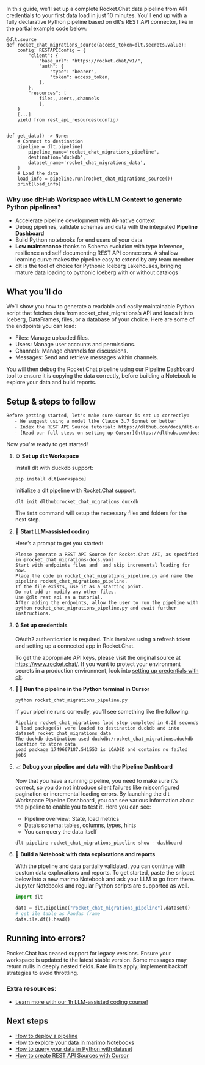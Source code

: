 In this guide, we'll set up a complete Rocket.Chat data pipeline from API credentials to your first data load in just 10 minutes. You'll end up with a fully declarative Python pipeline based on dlt's REST API connector, like in the partial example code below:

```python-outcome
@dlt.source
def rocket_chat_migrations_source(access_token=dlt.secrets.value):
    config: RESTAPIConfig = {
        "client": {
            "base_url": "https://rocket.chat/v1/",
            "auth": {
                "type": "bearer",
                "token": access_token,
            },
        },
        "resources": [
            files,,users,,channels
            ],
    }
    [...]
    yield from rest_api_resources(config)


def get_data() -> None:
    # Connect to destination
    pipeline = dlt.pipeline(
        pipeline_name='rocket_chat_migrations_pipeline',
        destination='duckdb',
        dataset_name='rocket_chat_migrations_data', 
    )
    # Load the data
    load_info = pipeline.run(rocket_chat_migrations_source())
    print(load_info) 
```

### Why use dltHub Workspace with LLM Context to generate Python pipelines?

- Accelerate pipeline development with AI-native context
- Debug pipelines, validate schemas and data with the integrated **Pipeline Dashboard**
- Build Python notebooks for end users of your data
- **Low maintenance** thanks to Schema evolution with type inference, resilience and self documenting REST API connectors. A shallow learning curve makes the pipeline easy to extend by any team member
- dlt is the tool of choice for Pythonic Iceberg Lakehouses, bringing mature data loading to pythonic Iceberg with or without catalogs

## What you’ll do

We’ll show you how to generate a readable and easily maintainable Python script that fetches data from rocket_chat_migrations’s API and loads it into Iceberg, DataFrames, files, or a database of your choice. Here are some of the endpoints you can load:

- Files: Manage uploaded files.
- Users: Manage user accounts and permissions.
- Channels: Manage channels for discussions.
- Messages: Send and retrieve messages within channels.

You will then debug the Rocket.Chat pipeline using our Pipeline Dashboard tool to ensure it is copying the data correctly, before building a Notebook to explore your data and build reports.

## Setup & steps to follow

```default
Before getting started, let's make sure Cursor is set up correctly:
   - We suggest using a model like Claude 3.7 Sonnet or better
   - Index the REST API Source tutorial: https://dlthub.com/docs/dlt-ecosystem/verified-sources/rest_api/ and add it to context as **@dlt rest api**
   - [Read our full steps on setting up Cursor](https://dlthub.com/docs/dlt-ecosystem/llm-tooling/cursor-restapi#23-configuring-cursor-with-documentation)
```

Now you're ready to get started!

1. ⚙️ **Set up `dlt` Workspace**
    
    Install dlt with duckdb support:
    ```shell
    pip install dlt[workspace]
    ```

    Initialize a dlt pipeline with Rocket.Chat support.
    ```shell
    dlt init dlthub:rocket_chat_migrations duckdb
    ```

    The `init` command will setup the necessary files and folders for the next step.
    
2. 🤠 **Start LLM-assisted coding**
    
    Here’s a prompt to get you started:
    
    ```prompt
    Please generate a REST API Source for Rocket.Chat API, as specified in @rocket_chat_migrations-docs.yaml 
    Start with endpoints files and  and skip incremental loading for now. 
    Place the code in rocket_chat_migrations_pipeline.py and name the pipeline rocket_chat_migrations_pipeline. 
    If the file exists, use it as a starting point. 
    Do not add or modify any other files. 
    Use @dlt rest api as a tutorial. 
    After adding the endpoints, allow the user to run the pipeline with python rocket_chat_migrations_pipeline.py and await further instructions.
    ```

    
3. 🔒 **Set up credentials** 
    
    OAuth2 authentication is required. This involves using a refresh token and setting up a connected app in Rocket.Chat.
    
    To get the appropriate API keys, please visit the original source at https://www.rocket.chat/.
    If you want to protect your environment secrets in a production environment, look into [setting up credentials with dlt](https://dlthub.com/docs/walkthroughs/add_credentials).
    
4. 🏃‍♀️ **Run the pipeline in the Python terminal in Cursor**
    
    ```shell
    python rocket_chat_migrations_pipeline.py
    ```
    
    If your pipeline runs correctly, you’ll see something like the following:
    
    ```shell
    Pipeline rocket_chat_migrations load step completed in 0.26 seconds
    1 load package(s) were loaded to destination duckdb and into dataset rocket_chat_migrations_data
    The duckdb destination used duckdb:/rocket_chat_migrations.duckdb location to store data
    Load package 1749667187.541553 is LOADED and contains no failed jobs
    ```
    
5. 📈 **Debug your pipeline and data with the Pipeline Dashboard**

    Now that you have a running pipeline, you need to make sure it’s correct, so you do not introduce silent failures like misconfigured pagination or incremental loading errors. By launching the dlt Workspace Pipeline Dashboard, you can see various information about the pipeline to enable you to test it. Here you can see:
    - Pipeline overview: State, load metrics
    - Data’s schema: tables, columns, types, hints
    - You can query the data itself
    
    ```shell
    dlt pipeline rocket_chat_migrations_pipeline show --dashboard
    ```
    
6. 🐍 **Build a Notebook with data explorations and reports**

    With the pipeline and data partially validated, you can continue with custom data explorations and reports. To get started, paste the snippet below into a new marimo Notebook and ask your LLM to go from there. Jupyter Notebooks and regular Python scripts are supported as well.

    
    ```python
    import dlt

   data = dlt.pipeline("rocket_chat_migrations_pipeline").dataset()
   # get ile table as Pandas frame
   data.ile.df().head()
    ```

## Running into errors?

Rocket.Chat has ceased support for legacy versions. Ensure your workspace is updated to the latest stable version. Some messages may return nulls in deeply nested fields. Rate limits apply; implement backoff strategies to avoid throttling.

### Extra resources:

- [Learn more with our 1h LLM-assisted coding course!](https://www.youtube.com/watch?v=GGid70rnJuM)

## Next steps

- [How to deploy a pipeline](https://dlthub.com/docs/walkthroughs/deploy-a-pipeline)
- [How to explore your data in marimo Notebooks](https://dlthub.com/docs/general-usage/dataset-access/marimo)
- [How to query your data in Python with dataset](https://dlthub.com/docs/general-usage/dataset-access/dataset)
- [How to create REST API Sources with Cursor](https://dlthub.com/docs/dlt-ecosystem/llm-tooling/cursor-restapi)